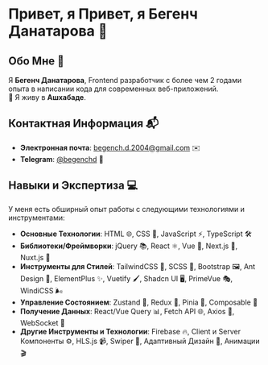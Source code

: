 # Привет, я Привет, я Бегенч Дaнатаровa 🚀

## Обо Мне 🌟

Я **Бегенч Дaнатаровa**, Frontend разработчик с более чем 2 годами опыта в написании кода для современных веб-приложений.  
📍 Я живу в **Ашхабаде**.

## Контактная Информация 📬

- **Электронная почта**: [begench.d.2004@gmail.com](mailto:begench.d.2004@gmail.com) ✉️
- **Telegram**: [@begenchd](https://t.me/begenchd) 📱

## Навыки и Экспертиза 💻

У меня есть обширный опыт работы с следующими технологиями и инструментами:

- **Основные Технологии**: HTML 🌐, CSS 🎨, JavaScript ⚡, TypeScript 🛠️
- **Библиотеки/Фреймворки**: jQuery 📚, React ⚛️, Vue 🌿, Next.js 🚀, Nuxt.js 🌟
- **Инструменты для Стилей**: TailwindCSS 🎨, SCSS 💅, Bootstrap 🖼️, Ant Design 🎨, ElementPlus ✨, Vuetify 🖌️, Shadcn UI 🖥️, PrimeVue 🎭, WindiCSS 🌬️
- **Управление Состоянием**: Zustand 🔄, Redux 🔄, Pinia 🔄, Composable 🧩
- **Получение Данных**: React/Vue Query 📊, Fetch API 🌐, Axios 📡, WebSocket 🔌
- **Другие Инструменты и Технологии**: Firebase 🔥, Client и Server Компоненты ⚙️, HLS.js 📹, Swiper 🎠, Адаптивный Дизайн 📱, Анимации 🎬
